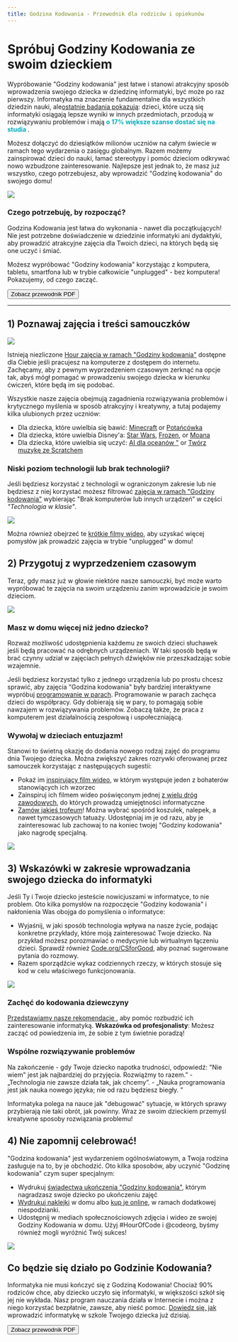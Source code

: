 ```yaml
---
title: Godzina Kodowania - Przewodnik dla rodziców i opiekunów
---
```


# Spróbuj Godziny Kodowania ze swoim dzieckiem

Wypróbowanie "Godziny kodowania" jest łatwe i stanowi atrakcyjny sposób wprowadzenia swojego dziecka w dziedzinę informatyki, być może po raz pierwszy. Informatyka ma znaczenie fundamentalne dla wszystkich dziedzin nauki, ale[ostatnie badania pokazują](https://medium.com/@codeorg/cs-helps-students-outperform-in-school-college-and-workplace-66dd64a69536): dzieci, które uczą się informatyki osiągają lepsze wyniki w innych przedmiotach, przodują w rozwiązywaniu problemów i mają <font color="00adbc"><b> o 17% większe szanse dostać się na studia </font></b>.</p> 

<p>
  Możesz dołączyć do dziesiątków milionów uczniów na całym świecie w ramach tego wydarzenia o zasięgu globalnym. Razem możemy zainspirować dzieci do nauki, łamać stereotypy i pomóc dzieciom odkrywać nowo wzbudzone zainteresowanie. Najlepsze jest jednak to, że masz już wszystko, czego potrzebujesz, aby wprowadzić "Godzinę kodowania" do swojego domu!
</p>

<p>
  <a href="{{ urls/learn }}"><img src="/images/fit-600/Marketing/mother-helping-her-daughter-use-a-laptop-4260325.jpg" /></a>
</p>

<h3>Czego potrzebuję, by rozpocząć?</h3>

<p>
  Godzina Kodowania jest łatwa do wykonania - nawet dla początkujących! Nie jest potrzebne doświadczenie w dziedzinie informatyki ani dydaktyki, aby prowadzić atrakcyjne zajęcia dla Twoich dzieci, na których będą się one uczyć i śmiać.
</p>

<p>
  Możesz wypróbować "Godziny kodowania" korzystając z komputera, tabletu, smartfona lub w trybie całkowicie "unplugged" - bez komputera! Pokazujemy, od czego zacząć.
</p>

<p>
  <a href="{{ localized_files/hourofcode_parent_how_to }}"><button>Zobacz przewodnik PDF</button></a>
</p>

<hr />

<h2>
  1) Poznawaj zajęcia i treści samouczków
</h2>

<p>
  <a href="{{ urls/learn }}"><img src="/images/fit-600/tutorials.png" /></a>
</p>

<p>
  Istnieją niezliczone <a href="https://hourofcode.com/us/learn">Hour zajęcia w ramach "Godziny kodowania"</a> dostępne dla Ciebie jeśli pracujesz na komputerze z dostępem do internetu. Zachęcamy, aby z pewnym wyprzedzeniem czasowym zerknąć na opcje tak, abyś mógł pomagać w prowadzeniu swojego dziecka w kierunku ćwiczeń, które będą im się podobać.
</p>

<p>
  Wszystkie nasze zajęcia obejmują zagadnienia rozwiązywania problemów i krytycznego myślenia w sposób atrakcyjny i kreatywny, a tutaj podajemy kilka ulubionych przez uczniów:
</p>

<ul>
  <li>
    Dla dziecka, które uwielbia się bawić: <a href="https://code.org/minecraft">Minecraft</a> or <a href="https://code.org/dance">Potańcówka</a>
  </li>
  <li>
    Dla dziecka, które uwielbia Disney'a: <a href="https://code.org/starwars">Star Wars</a>, <a href="https://studio.code.org/s/frozen/stage/1/puzzle/1">Frozen</a>, or <a href="https://partners.disney.com/hour-of-code?cds&cmp=vanity%7Cnatural%7Cus%7Cmoanahoc%7C">Moana</a>
  </li>
  <li>
    Dla dziecka, które uwielbia się uczyć: <a href="https://code.org/oceans">AI dla oceanów "</a> or <a href="https://scratch.mit.edu/projects/editor/?tutorial=music&utm_source=codeorg">Twórz muzykę ze Scratchem</a>
  </li>
</ul>

<h3>Niski poziom technologii lub brak technologii?</h3>

<p>
  Jeśli będziesz korzystać z technologii w ograniczonym zakresie lub nie będziesz z niej korzystać możesz filtrować <a href="https://hourofcode.com/us/learn">zajęcia w ramach "Godziny kodowania"</a> wybierając "Brak komputerów lub innych urządzeń” w części <em>"Technologia w klasie"</em>.
</p>

<p>
  <a href="{{ urls/learn }}"><img src="/images/fit-500/Marketing/filtering-activities-hoc.jpg" /></a>
</p>

<p>
  Można również obejrzeć te <a href="https://www.youtube.com/playlist?list=PLzdnOPI1iJNcpfa4LtbaIl35gqir_5XUu">krótkie filmy wideo</a>, aby uzyskać więcej pomysłów jak prowadzić zajęcia w trybie "unplugged" w domu!
</p>

<h2>
  2) Przygotuj z wyprzedzeniem czasowym
</h2>

<p>
  Teraz, gdy masz już w głowie niektóre nasze samouczki, być może warto wypróbować te zajęcia na swoim urządzeniu zanim wprowadzicie je swoim dzieciom.
</p>

<p>
  <a href="{{ urls/learn }}"><img src="/images/fit-600/Marketing/father-and-children-looking-at-a-laptop-4260749.jpg" /></a>
</p>

<h3>Masz w domu więcej niż jedno dziecko?</h3>

<p>
  Rozważ możliwość udostępnienia każdemu ze swoich dzieci słuchawek jeśli będą pracować na odrębnych urządzeniach. W taki sposób będą w brać czynny udział w zajęciach pełnych dźwięków nie przeszkadzając sobie wzajemnie.
</p>

<p>
  Jeśli będziesz korzystać tylko z jednego urządzenia lub po prostu chcesz sprawić, aby zajęcia "Godzina kodowania" były bardziej interaktywne wypróbuj <a href="https://www.youtube.com/watch?v=vgkahOzFH2Q">programowanie w parach</a>. Programowanie w parach zachęca dzieci do współpracy. Gdy dobierają się w pary, to pomagają sobie nawzajem w rozwiązywania problemów. Zobaczą także, że praca z komputerem jest działalnością zespołową i uspołeczniającą.
</p>

<h3>Wywołaj w dzieciach entuzjazm! </h3>

<p>
  Stanowi to świetną okazję do dodania nowego rodzaj zajęć do programu dnia Twojego dziecka. Można zwiększyć zakres rozrywki oferowanej przez samouczek korzystając z następujących sugestii:
</p>

<ul>
  <li>
    Pokaż im <a href="https://www.youtube.com/playlist?list=PLzdnOPI1iJNcadqJAZnbDYShie4gLZQQJ">inspirujący film wideo</a>, w którym występuje jeden z bohaterów stanowiących ich wzorzec
  </li>
  <li>
    Zainspiruj ich filmem wideo poświęconym jednej <a href="https://www.youtube.com/playlist?list=PLzdnOPI1iJNfpD8i4Sx7U0y2MccnrNZuP">z wielu dróg zawodowych</a>, do których prowadzą umiejętności informatyczne
  </li>
  <li>
    <a href="https://store.code.org/">Zamów jakieś trofeum</a>! Można wybrać spośród koszulek, nalepek, a nawet tymczasowych tatuaży. Udostępniaj im je od razu, aby je zainteresować lub zachowaj to na koniec twojej "Godziny kodowania" jako nagrodę specjalną.
  </li>
</ul>

<p>
  

<a href="https://store.code.org/" target="_blank"><img src="/images/fit-500/Marketing/hourofcodestore.jpg"></a>

</p>

<h2>
  3) Wskazówki w zakresie wprowadzania swojego dziecka do informatyki
</h2>

<p>
  Jeśli Ty i Twoje dziecko jesteście nowicjuszami w informatyce, to nie problem. Oto kilka pomysłów na rozpoczęcie "Godziny kodowania" i nakłonienia Was obojga do pomyślenia o informatyce:
</p>

<ul>
  <li>
    Wyjaśnij, w jaki sposób technologia wpływa na nasze życie, podając konkretne przykłady, które moją zainteresować Twoje dziecko. Na przykład możesz porozmawiać o medycynie lub wirtualnym łączeniu dzieci. Sprawdź również <a href="https://code.org/csforgood">Code.org/CSforGood</a>, aby poznać sugerowane pytania do rozmowy.
  </li>
  <li>
    Razem sporządźcie wykaz codziennych rzeczy, w których stosuje się kod w celu właściwego funkcjonowania.
  </li>
</ul>

<p>
  <a href="{{ urls/learn }}"><img src="/images/fit-600/Marketing/girl-sitting-on-sofa-while-using-tablet-computer-4144035.jpg" /></a>
</p>

<h3>Zachęć do kodowania dziewczyny</h3>

<p>
  <a href="https://code.org/girls">Przedstawiamy nasze rekomendacje </a>, aby pomóc rozbudzić ich zainteresowanie informatyką. <strong>Wskazówka od profesjonalisty</strong>: Możesz zacząć od powiedzenia im, że sobie z tym świetnie poradzą!
</p>

<h3>Wspólne rozwiązywanie problemów</h3>

<p>
  Na zakończenie - gdy Twoje dziecko napotka trudności, odpowiedź: "Nie wiem" jest jak najbardziej do przyjęcia. Rozwiążmy to razem.” - „Technologia nie zawsze działa tak, jak chcemy”. - „Nauka programowania jest jak nauka nowego języka; nie od razu będziesz biegły. ”
</p>

<p>
  Informatyka polega na nauce jak "debugować" sytuacje, w których sprawy przybierają nie taki obrót, jak powinny. Wraz ze swoim dzieckiem przemyśl kreatywne sposoby rozwiązania problemu!
</p>

<h2>
  4) Nie zapomnij celebrować!
</h2>

<p>
  "Godzina kodowania" jest wydarzeniem ogólnoświatowym, a Twoja rodzina zasługuje na to, by je obchodzić. Oto kilka sposobów, aby uczynić "Godzinę kodowania" czym super specjalnym:
</p>

<ul>
  <li>
    Wydrukuj <a href="https://staging.code.org/certificates">świadectwa ukończenia "Godziny kodowania"</a>, którym nagradzasz swoje dziecko po ukończeniu zajęć
  </li>
  <li>
    <a href="https://staging.hourofcode.com/us/promote/resources#stickers">Wydrukuj naklejki</a> w domu albo <a href="https://store.code.org/">kup je online</a>, w ramach dodatkowej niespodzianki.
  </li>
  <li>
    Udostępnij w mediach społecznościowych zdjęcia i wideo ze swojej Godziny Kodowania w domu. Użyj #HourOfCode i @codeorg, byśmy również mogli wyróżnić Twój sukces!
  </li>
</ul>

<p>
  <a href="{{ urls/learn }}"><img src="/images/fit-600/Marketing/g8TUlHzF.jpeg" /></a>
</p>

<h2>Co będzie się działo po Godzinie Kodowania?</h2>

<p>
  Informatyka nie musi kończyć się z Godziną Kodowania! Chociaż 90% rodziców chce, aby dziecko uczyło się informatyki, w większości szkół się jej nie wykłada. Nasz program nauczania działa w Internecie i można z niego korzystać bezpłatnie, zawsze, aby nieść pomoc. <a href="https://code.org/yourschool">Dowiedz się, jak </a> wprowadzić informatykę w szkole Twojego dziecka już dzisiaj.
</p>

<p>
  <a href="{{ localized_files/hourofcode_parent_how_to }}"><button>Zobacz przewodnik PDF</button></a>
</p>